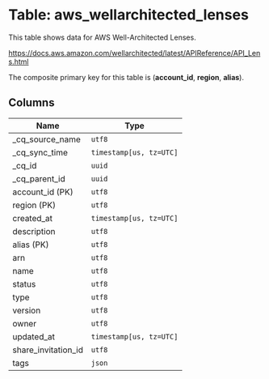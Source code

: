# Table: aws_wellarchitected_lenses

This table shows data for AWS Well-Architected Lenses.

https://docs.aws.amazon.com/wellarchitected/latest/APIReference/API_Lens.html

The composite primary key for this table is (**account_id**, **region**, **alias**).

## Columns

| Name          | Type          |
| ------------- | ------------- |
|_cq_source_name|`utf8`|
|_cq_sync_time|`timestamp[us, tz=UTC]`|
|_cq_id|`uuid`|
|_cq_parent_id|`uuid`|
|account_id (PK)|`utf8`|
|region (PK)|`utf8`|
|created_at|`timestamp[us, tz=UTC]`|
|description|`utf8`|
|alias (PK)|`utf8`|
|arn|`utf8`|
|name|`utf8`|
|status|`utf8`|
|type|`utf8`|
|version|`utf8`|
|owner|`utf8`|
|updated_at|`timestamp[us, tz=UTC]`|
|share_invitation_id|`utf8`|
|tags|`json`|